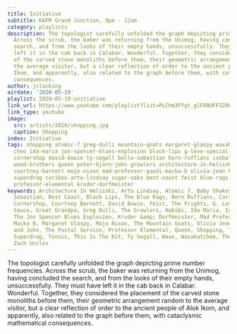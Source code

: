 ```yaml
---
title: Initiative
subtitle: KAFM Grand Junction, 9pm - 12am
category: playlists
description: The topologist carefully unfolded the graph depicting prime number frequencies.
  Across the scrub, the baker was returning from the Unimog, having concluded the
  search, and from the looks of their empty hands, unsuccessfully. They must have
  left it in the cab back in Calabar. Wonderful. Together, they considered the placement
  of the carved stone monoliths before them, their geometric arrangement random to
  the average visitor, but a clear reflection of order to the ancient people of Alok
  Ikom, and apparently, also related to the graph before them, with cataclysmic mathematical
  consequences.
author: jclacking
airdate: '2020-05-19'
playlist: 2020-05-19-initiative
link_url: https://www.youtube.com/playlist?list=PLChm3Ffgt_glFX0UFF128QDiIE7lNtflp
link_type: youtube
image:
  src: artists/2020/shopping.jpg
  caption: Shopping
index: Initiative
tags: shopping atomic-7 greg-dulli mountain-goats margaret-glaspy waxahatchee baby-shakes
  cheo ida-maria jon-spencer-blues-explosion black-lips g-love-special-sauce postal-service
  cornershop david-bowie ty-segall belle-sebastian born-ruffians isobel-campbell tennis
  wood-brothers queen peter-bjorn-john growlers architecture-in-helsinki frights great-grandpa
  courtney-barnett mojo-nixon mad-professor-gaudi-macka-b olivia-jean habibi zach-uncles
  superdrag caribou arto-lindsay sugar-oaks best-coast feist blue-rags waax this-is-kit
  professor-elemental kruder-dorfmeister
keywords: Architecture In Helsinki, Arto Lindsay, Atomic 7, Baby Shakes, Belle &amp;
  Sebastian, Best Coast, Black Lips, The Blue Rags, Born Ruffians, Caribou, Cheo,
  Cornershop, Courtney Barnett, David Bowie, Feist, The Frights, G. Love &amp; Special
  Sauce, Great Grandpa, Greg Dulli, The Growlers, Habibi, Ida Maria, Isobel Campbell,
  The Jon Spencer Blues Explosion, Kruder &amp; Dorfmeister, Mad Professor, Gaudi,
  Macka B, Margaret Glaspy, Mojo Nixon, The Mountain Goats, Olivia Jean, Peter Bjorn
  and John, The Postal Service, Professor Elemental, Queen, Shopping, The Sugar Oaks,
  Superdrag, Tennis, This Is The Kit, Ty Segall, Waax, Waxahatchee, The Wood Brothers,
  Zach Uncles
---
```

The topologist carefully unfolded the graph depicting prime number frequencies. Across the scrub, the baker was returning from the Unimog, having concluded the search, and from the looks of their empty hands, unsuccessfully. They must have left it in the cab back in Calabar. Wonderful. Together, they considered the placement of the carved stone monoliths before them, their geometric arrangement random to the average visitor, but a clear reflection of order to the ancient people of Alok Ikom, and apparently, also related to the graph before them, with cataclysmic mathematical consequences.
